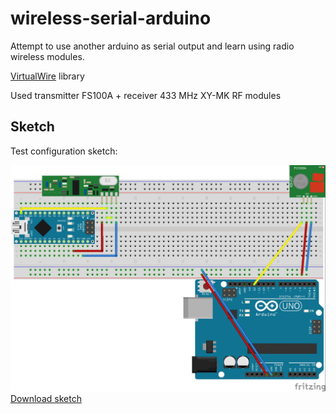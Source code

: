 # wireless-serial-arduino

Attempt to use another arduino as serial output and learn using radio wireless modules.

[VirtualWire](http://www.airspayce.com/mikem/arduino/VirtualWire) library

Used transmitter FS100A + receiver 433 MHz XY-MK RF modules

## Sketch

Test configuration sketch:  

![sketch](./docs/sketch.jpg)
[Download sketch](./docs/sketch.fzz)
